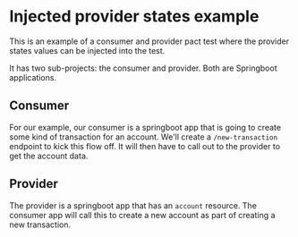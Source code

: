 # Injected provider states example

This is an example of a consumer and provider pact test where the provider states values can be injected into the test.

It has two sub-projects: the consumer and provider. Both are Springboot applications.

## Consumer

For our example, our consumer is a springboot app that is going to create some kind of transaction for an account.
We'll create a `/new-transaction` endpoint to kick this flow off. It will then have to call out to the provider to
get the account data.

## Provider

The provider is a springboot app that has an `account` resource. The consumer app will call this to create a new account
as part of creating a new transaction.
